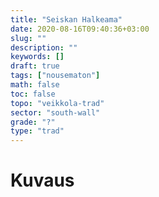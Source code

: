 ```yaml
---
title: "Seiskan Halkeama"
date: 2020-08-16T09:40:36+03:00
slug: ""
description: ""
keywords: []
draft: true
tags: ["nousematon"]
math: false
toc: false
topo: "veikkola-trad"
sector: "south-wall"
grade: "?"
type: "trad"
---
```


# Kuvaus


